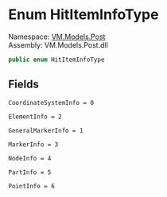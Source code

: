 # <a id="VM_Models_Post_HitItemInfoType"></a> Enum HitItemInfoType

Namespace: [VM.Models.Post](VM.Models.Post.md)  
Assembly: VM.Models.Post.dll  

```csharp
public enum HitItemInfoType
```

## Fields

`CoordinateSystemInfo = 0` 

`ElementInfo = 2` 

`GeneralMarkerInfo = 1` 

`MarkerInfo = 3` 

`NodeInfo = 4` 

`PartInfo = 5` 

`PointInfo = 6` 

